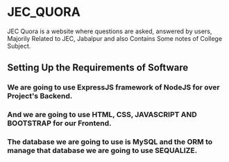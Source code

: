 # JEC_QUORA
JEC Quora is a website where questions are asked, answered by users, Majorily Related to JEC, Jabalpur and also Contains Some notes of College Subject.


## Setting Up the Requirements of Software
### We are going to use ExpressJS framework of NodeJS for over Project's Backend.
### And we are going to use HTML, CSS, JAVASCRIPT AND BOOTSTRAP for our Frontend.

### The database we are going to use is MySQL and the ORM to manage that database we are going to use SEQUALIZE.


